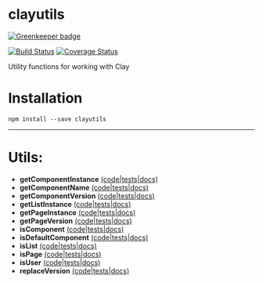 # clayutils

[![Greenkeeper badge](https://badges.greenkeeper.io/clay/clayutils.svg)](https://greenkeeper.io/)

[![Build Status](https://travis-ci.org/clay/clayutils.svg?branch=master)](https://travis-ci.org/clay/clayutils)
[![Coverage Status](https://coveralls.io/repos/github/clay/clayutils/badge.svg?branch=master)](https://coveralls.io/github/clay/clayutils?branch=master)

Utility functions for working with Clay

# Installation

```
npm install --save clayutils
```

---

# Utils:

* **getComponentInstance** [(code|tests|docs)](https://github.com/clay/clayutils/tree/master/lib/getComponentInstance)
* **getComponentName** [(code|tests|docs)](https://github.com/clay/clayutils/tree/master/lib/getComponentName)
* **getComponentVersion** [(code|tests|docs)](https://github.com/clay/clayutils/tree/master/lib/getComponentVersion)
* **getListInstance** [(code|tests|docs)](https://github.com/clay/clayutils/tree/master/lib/getListInstance)
* **getPageInstance** [(code|tests|docs)](https://github.com/clay/clayutils/tree/master/lib/getPageInstance)
* **getPageVersion** [(code|tests|docs)](https://github.com/clay/clayutils/tree/master/lib/getPageVersion)
* **isComponent** [(code|tests|docs)](https://github.com/clay/clayutils/tree/master/lib/isComponent)
* **isDefaultComponent** [(code|tests|docs)](https://github.com/clay/clayutils/tree/master/lib/isDefaultComponent)
* **isList** [(code|tests|docs)](https://github.com/clay/clayutils/tree/master/lib/isList)
* **isPage** [(code|tests|docs)](https://github.com/clay/clayutils/tree/master/lib/isPage)
* **isUser** [(code|tests|docs)](https://github.com/clay/clayutils/tree/master/lib/isUser)
* **replaceVersion** [(code|tests|docs)](https://github.com/clay/clayutils/tree/master/lib/replaceVersion)
